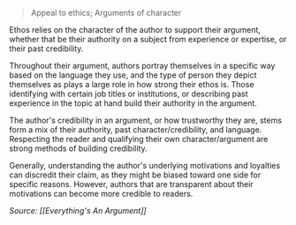 > Appeal to ethics; Arguments of character


Ethos relies on the character of the author to support their argument, whether that be their authority on a subject from experience or expertise, or their past credibility.

Throughout their argument, authors portray themselves in a specific way based on the language they use, and the type of person they depict themselves as plays a large role in how strong their ethos is. Those identifying with certain job titles or institutions, or describing past experience in the topic at hand build their authority in the argument.

The author's credibility in an argument, or how trustworthy they are, stems form a mix of their authority, past character/credibility, and language. Respecting the reader and qualifying their own character/argument are strong methods of building credibility.

Generally, understanding the author's underlying motivations and loyalties can discredit their claim, as they might be biased toward one side for specific reasons. However, authors that are transparent about their motivations can become more credible to readers.

*Source: [[Everything's An Argument]]*